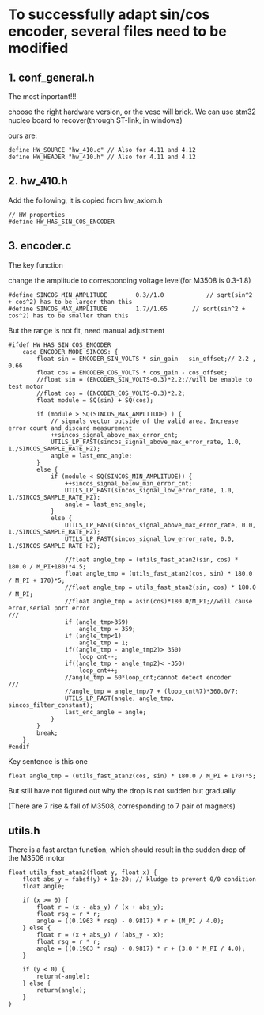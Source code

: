 # To successfully adapt sin/cos encoder, several files need to be modified

## 1. conf_general.h 

The most inportant!!! 

choose the right hardware version, or the vesc will brick. We can use stm32 nucleo board to recover(through ST-link, in windows)

ours are: 

~~~
define HW_SOURCE "hw_410.c" // Also for 4.11 and 4.12
define HW_HEADER "hw_410.h" // Also for 4.11 and 4.12
~~~

## 2. hw_410.h

Add the following, it is copied from hw_axiom.h
~~~
// HW properties
#define HW_HAS_SIN_COS_ENCODER
~~~

## 3. encoder.c

The key function

change the amplitude to corresponding voltage level(for M3508 is 0.3-1.8)

~~~
#define SINCOS_MIN_AMPLITUDE		0.3//1.0			// sqrt(sin^2 + cos^2) has to be larger than this
#define SINCOS_MAX_AMPLITUDE		1.7//1.65		// sqrt(sin^2 + cos^2) has to be smaller than this
~~~

But the range is not fit, need manual adjustment

~~~
#ifdef HW_HAS_SIN_COS_ENCODER
	case ENCODER_MODE_SINCOS: {
		float sin = ENCODER_SIN_VOLTS * sin_gain - sin_offset;// 2.2 , 0.66
		float cos = ENCODER_COS_VOLTS * cos_gain - cos_offset;
		//float sin = (ENCODER_SIN_VOLTS-0.3)*2.2;//will be enable to test motor
		//float cos = (ENCODER_COS_VOLTS-0.3)*2.2;
		float module = SQ(sin) + SQ(cos);

		if (module > SQ(SINCOS_MAX_AMPLITUDE) )	{
			// signals vector outside of the valid area. Increase error count and discard measurement
			++sincos_signal_above_max_error_cnt;
			UTILS_LP_FAST(sincos_signal_above_max_error_rate, 1.0, 1./SINCOS_SAMPLE_RATE_HZ);
			angle = last_enc_angle;
		}
		else {
			if (module < SQ(SINCOS_MIN_AMPLITUDE)) {
				++sincos_signal_below_min_error_cnt;
				UTILS_LP_FAST(sincos_signal_low_error_rate, 1.0, 1./SINCOS_SAMPLE_RATE_HZ);
				angle = last_enc_angle;
			}
			else {
				UTILS_LP_FAST(sincos_signal_above_max_error_rate, 0.0, 1./SINCOS_SAMPLE_RATE_HZ);
				UTILS_LP_FAST(sincos_signal_low_error_rate, 0.0, 1./SINCOS_SAMPLE_RATE_HZ);
				
				//float angle_tmp = (utils_fast_atan2(sin, cos) * 180.0 / M_PI+180)*4.5;
				float angle_tmp = (utils_fast_atan2(cos, sin) * 180.0 / M_PI + 170)*5;
				//float angle_tmp = utils_fast_atan2(sin, cos) * 180.0 / M_PI;
				//float angle_tmp = asin(cos)*180.0/M_PI;//will cause error,serial port error
///
				if (angle_tmp>359)
					angle_tmp = 359;
				if (angle_tmp<1)
					angle_tmp = 1;
				if((angle_tmp - angle_tmp2)> 350)
					loop_cnt--;
				if((angle_tmp - angle_tmp2)< -350)
					loop_cnt++;
				//angle_tmp = 60*loop_cnt;cannot detect encoder
///
				//angle_tmp = angle_tmp/7 + (loop_cnt%7)*360.0/7;
				UTILS_LP_FAST(angle, angle_tmp, sincos_filter_constant);
				last_enc_angle = angle;
			}
		}
		break;
	}
#endif
~~~

Key sentence is this one

~~~
float angle_tmp = (utils_fast_atan2(cos, sin) * 180.0 / M_PI + 170)*5;
~~~

But still have not figured out why the drop is not sudden but gradually 

(There are 7 rise & fall of M3508, corresponding to 7 pair of magnets)

## utils.h 

There is a fast arctan function, which should result in the sudden drop of the M3508 motor

~~~
float utils_fast_atan2(float y, float x) {
	float abs_y = fabsf(y) + 1e-20; // kludge to prevent 0/0 condition
	float angle;

	if (x >= 0) {
		float r = (x - abs_y) / (x + abs_y);
		float rsq = r * r;
		angle = ((0.1963 * rsq) - 0.9817) * r + (M_PI / 4.0);
	} else {
		float r = (x + abs_y) / (abs_y - x);
		float rsq = r * r;
		angle = ((0.1963 * rsq) - 0.9817) * r + (3.0 * M_PI / 4.0);
	}

	if (y < 0) {
		return(-angle);
	} else {
		return(angle);
	}
}
~~~
